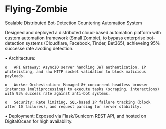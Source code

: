 # Flying-Zombie 

Scalable Distributed Bot-Detection Countering Automation System

Designed and deployed a distributed cloud-based automation platform with custom automation framework (Small Zombie), to bypass enterprise bot-detection systems (Cloudflare, Facebook, Tinder, Bet365), achieveing 95% successe rate avoding detection.

•	Architecture:

    o	API Gateway: AsyncIO server handling JWT authentication, IP whitelisting, and raw HTTP socket validation to block malicious payloads.  

    o	Worker Orchestration: Managed 8+ concurrent headless browser instances (multiprocessing) to execute tasks (scraping, interactions) with 95% success rate against anti-bot systems.

    o	Security: Rate limiting, SQL-based IP failure tracking (block after 10 failures), and request parsing for server stability.  

•	Deployment: Exposed via Flask/Gunicorn REST API, and hosted on DigitalOcean for high availability.

